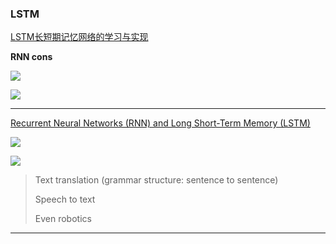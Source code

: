 ### LSTM



[LSTM长短期记忆网络的学习与实现](https://www.youtube.com/watch?v=EC3SvfW0Z_A)

**RNN cons**

![](https://i.loli.net/2019/12/29/FOubR9P7oAyEe8T.png)

![](https://i.loli.net/2019/12/29/D38bPEdL49eUcBn.png)



---



[Recurrent Neural Networks (RNN) and Long Short-Term Memory (LSTM)](https://www.youtube.com/watch?v=WCUNPb-5EYI)



![](https://i.loli.net/2019/12/17/NbyUuoOf4ApE2HT.png)

![](https://i.loli.net/2019/12/18/dBM69qkuSZLtPOy.png)

> Text translation (grammar structure: sentence to sentence)
>
> Speech to text
>
> Even robotics 



---

